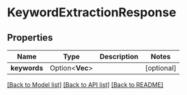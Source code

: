 # KeywordExtractionResponse

## Properties

Name | Type | Description | Notes
------------ | ------------- | ------------- | -------------
**keywords** | Option<**Vec<String>**> |  | [optional]

[[Back to Model list]](../README.md#documentation-for-models) [[Back to API list]](../README.md#documentation-for-api-endpoints) [[Back to README]](../README.md)



